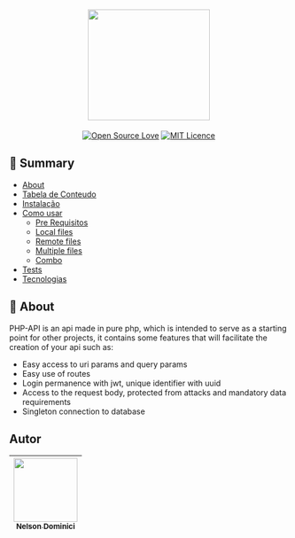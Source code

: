 <h1 align="center" >

<img style="object-fit: cover;" src="https://user-images.githubusercontent.com/89428967/219802149-5f759c02-f575-461e-a777-29e5029d55fe.png" width="220px" height="200px">

</h1>

<span align="center" >

[![Open Source Love](https://badges.frapsoft.com/os/v2/open-source.png?v=103)](https://github.com/ellerbrock/open-source-badges/)
[![MIT Licence](https://badges.frapsoft.com/os/mit/mit.svg?v=103)](https://opensource.org/licenses/mit-license.php)

</span>

## 📝 Summary
  
   * [About](#About)
   * [Tabela de Conteudo](#tabela-de-conteudo)
   * [Instalação](#instalacao)
   * [Como usar](#como-usar)
      * [Pre Requisitos](#pre-requisitos)
      * [Local files](#local-files)
      * [Remote files](#remote-files)
      * [Multiple files](#multiple-files)
      * [Combo](#combo)
   * [Tests](#testes)
   * [Tecnologias](#tecnologias)


<h2>🚀 About</h2>
<p>
  PHP-API is an api made in pure php, which is intended to serve as a starting point for other projects, it contains some features that will facilitate the creation of your api such as:
<p>

<ul>
  <li>Easy access to uri params and query params</li>
  <li>Easy use of routes</li>
  <li>Login permanence with jwt, unique identifier with uuid</li>
  <li>Access to the request body, protected from attacks and mandatory data requirements</li>
  <li>Singleton connection to database</li>
  
  
  
</ul>
  

## Autor

| [<img src="https://avatars.githubusercontent.com/Nelson-Dominici" width=115><br><sub>Nelson Dominici</sub>](https://github.com/Nelson-Dominici) |
| :---: |
